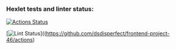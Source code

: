 ### Hexlet tests and linter status:
[![Actions Status](https://github.com/dsdisperfect/frontend-project-46/workflows/hexlet-check/badge.svg)](https://github.com/dsdisperfect/frontend-project-46/actions)

[![Lint Status](https://github.com/dsdisperfect/frontend-project-46/actions/workflows/eslint.yml/badge.svg)]((https://github.com/dsdisperfect/frontend-project-46/actions)